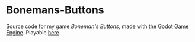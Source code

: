 # Bonemans-Buttons

Source code for my game *Boneman's Buttons*, made with the [Godot Game Engine](https://godotengine.org/). Playable [here](https://rogerthat52.itch.io/bonemans-buttons).
